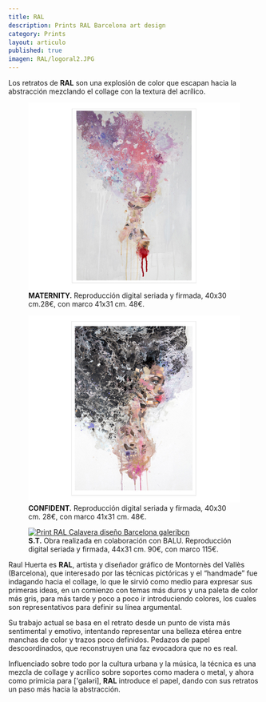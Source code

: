 ```yaml
---
title: RAL
description: Prints RAL Barcelona art design 
category: Prints
layout: articulo
published: true
imagen: RAL/logoral2.JPG
---
```

Los retratos de **RAL** son una explosión de color que escapan hacia la abstracción mezclando el collage con la textura del acrílico.

<div class="figure-group">
<figure>
	<a href="/images/RAL/maternity.jpg"><img src="/images/RAL/maternity.jpg" alt="Print RAL Maternity diseño Barcelona galeribcn"></a>
	<figcaption><b>MATERNITY.</b>
Reproducción digital seriada y firmada, 40x30 cm.28€, con marco 41x31 cm. 48€.</figcaption>
</figure>

<figure>
	<a href="/images/RAL/confident.jpg"><img src="/images/RAL/confident.jpg" alt="Print RAL Confident diseño Barcelona galeribcn "></a>
<figcaption><b>CONFIDENT.</b> 
Reproducción digital seriada y firmada, 40x30 cm. 28€, con marco 41x31 cm. 48€.</figcaption>
</figure>

<figure>
	<a href="/images/RAL/Sin título-1.jpg"><img src="/images/RAL/Sin título-1.jpg" alt="Print RAL Calavera diseño Barcelona galeribcn "></a>
<figcaption><b>S.T.</b> 
Obra realizada en colaboración con BALU. Reproducción digital seriada y firmada, 44x31 cm. 90€, con marco 115€.</figcaption>
</figure>
</div>

Raul Huerta es **RAL**,  artista y diseñador gráfico de Montornès del Vallès (Barcelona), que interesado por las técnicas pictóricas y el “handmade” fue indagando hacia el collage, lo que le sirvió como medio para expresar sus primeras ideas, en un comienzo con temas más duros y una paleta de color más gris, para más tarde y poco a poco ir introduciendo colores, los cuales son representativos para definir su línea argumental.

Su trabajo actual se basa en el retrato desde un punto de vista más sentimental y emotivo, intentando representar una belleza etérea entre manchas de color y trazos poco definidos. Pedazos de papel descoordinados, que reconstruyen una faz evocadora que no es real.

Influenciado sobre todo por la cultura urbana y la música, la técnica  es una mezcla de collage y acrílico sobre soportes como madera o metal, y  ahora como primicia para ['galəri], **RAL** introduce el papel, dando con sus retratos un paso más hacia la abstracción.
